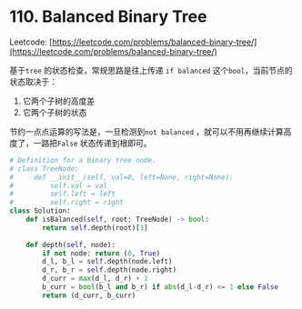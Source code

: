 # 110. Balanced Binary Tree

Leetcode: [https://leetcode.com/problems/balanced-binary-tree/](https://leetcode.com/problems/balanced-binary-tree/)

基于`tree` 的状态检查，常规思路是往上传递 `if balanced` 这个`bool`，当前节点的状态取决于：

1. 它两个子树的高度差
2. 它两个子树的状态

节约一点点运算的写法是，一旦检测到`not balanced` ，就可以不用再继续计算高度了，一路把`False` 状态传递到根即可。

```python
# Definition for a binary tree node.
# class TreeNode:
#     def __init__(self, val=0, left=None, right=None):
#         self.val = val
#         self.left = left
#         self.right = right
class Solution:
    def isBalanced(self, root: TreeNode) -> bool:
        return self.depth(root)[1]
    
    def depth(self, node):
        if not node: return (0, True)
        d_l, b_l = self.depth(node.left)
        d_r, b_r = self.depth(node.right)
        d_curr = max(d_l, d_r) + 1
        b_curr = bool(b_l and b_r) if abs(d_l-d_r) <= 1 else False
        return (d_curr, b_curr)
```

